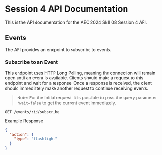 # Session 4 API Documentation

This is the API documentation for the AEC 2024 Skill 08 Session 4 API.

## Events

The API provides an endpoint to subscribe to events.

### Subscribe to an Event

This endpoint uses HTTP Long Polling, meaning the connection will remain open until an event is available. Clients should make a request to this endpoint and wait for a response. Once a response is received, the client should immediately make another request to continue receiving events.

> Note: For the initial request, it is possible to pass the query parameter `?wait=false` to get the current event immediately.

```
GET /events/:id/subscribe
```

Example Response

```json
{
  "action": {
    "type": "flashlight"
  }
}
```
